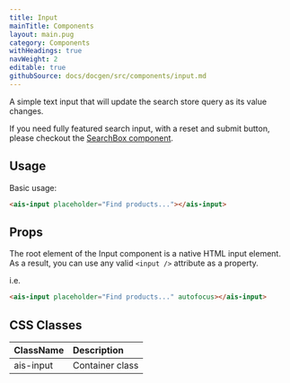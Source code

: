 ```yaml
---
title: Input
mainTitle: Components
layout: main.pug
category: Components
withHeadings: true
navWeight: 2
editable: true
githubSource: docs/docgen/src/components/input.md
---
```


A simple text input that will update the search store query as its value changes.

If you need fully featured search input, with a reset and submit button, please
checkout the [SearchBox component](search-box.md).

## Usage

Basic usage:

```html
<ais-input placeholder="Find products..."></ais-input>
```

## Props

The root element of the Input component is a native HTML input element.
As a result, you can use any valid `<input />` attribute as a property.

i.e.

```html
<ais-input placeholder="Find products..." autofocus></ais-input>
```

## CSS Classes

| ClassName | Description     |
|:----------|:----------------|
| ais-input | Container class |
